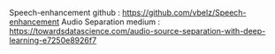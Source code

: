 Speech-enhancement github : https://github.com/vbelz/Speech-enhancement
Audio Separation medium : https://towardsdatascience.com/audio-source-separation-with-deep-learning-e7250e8926f7
